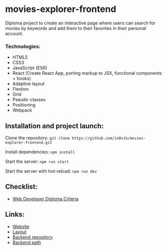 # movies-explorer-frontend

Diploma project to create an interactive page where users can search for movies by keywords and add them to their favorites in their personal account.

### Technologies:
+ HTML5
+ CSS3
+ JavaScript (ES6)
+ React (Create React App, porting markup to JSX, functional components + hooks)
+ Adaptive layout
+ Flexbox
+ Grid
+ Pseudo-classes
+ Positioning
+ Webpack

## Installation and project launch:
Clone the repository: `git clone https://github.com/in0vik/movies-explorer-frontend.git`

Install dependencies: `npm install`

Start the server: `npm run start`

Start the server with hot-reload: `npm run dev`

## Checklist:
+ [Web Developer Diploma Criteria](https://code.s3.yandex.net/web-developer/static/new-program/web-diploma-criteria-2.0/checklist_jsx_diplom.pdf)

## Links:
+ [Website](https://does.nomoredomains.work/)
+ [Layout](https://disk.yandex.ru/d/pPOyhvuSlhTXXg)
+ [Backend repository](https://github.com/in0vik/movies-explorer-api)
+ [Backend path](https://does.nomoredomains.work/api)
